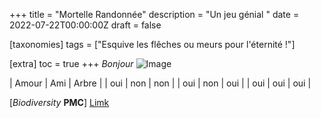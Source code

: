 +++
title = "Mortelle Randonnée"
description = "Un jeu génial "
date = 2022-07-22T00:00:00Z
draft = false

[taxonomies]
tags = ["Esquive les flêches ou meurs pour l'éternité !"]

[extra]
toc = true
+++
*Bonjour*
![Image](https://biodiversitypmc.sibils.org/img/logo_banner.7ff68d4d.png)

| Amour | Ami   | Arbre   |
| oui   | non   | non     |
| oui   | non   | oui     |
| oui   | oui   | oui     |

[*Biodiversity* **PMC**] [Limk](https://biodiversitypmc.sibils.org/)
